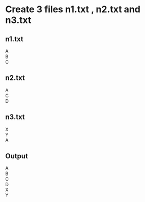 <h1> Create 3 files n1.txt , n2.txt and n3.txt </h1>
<h2> n1.txt</h2>
A<br>
B<br>
C<br>

<h2> n2.txt</h2>
A<br>
C <br>
D<br>

<h2> n3.txt</h2>
X<br>
Y<br>
A<br>


<h2> Output</h2>
A<br>
B<br>
C<br>
D<br>
X<br>
Y<br>
